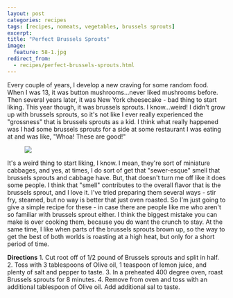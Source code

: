 ```yaml
---
layout: post
categories: recipes
tags: [recipes, nomeats, vegetables, brussels sprouts]
excerpt: 
title: "Perfect Brussels Sprouts"
image:
  feature: 58-1.jpg
redirect_from: 
  - recipes/perfect-brussels-sprouts.html
---
```


Every couple of years, I develop a new craving for some random food.  When I was 13, it was button mushrooms...never liked mushrooms before.  Then several years later, it was New York cheesecake - bad thing to start liking.  This year though, it was brussels sprouts.  I know...weird!  I didn't grow up with brussels sprouts, so it's not like I ever really experienced the "grossness" that is brussels sprouts as a kid.  I think what really happened was I had some brussels sprouts for a side at some restaurant I was eating at and was like, "Whoa!  These are good!"  

<figure> <img src='/images/58-2.jpg'> </figure>

It's a weird thing to start liking, I know.  I mean, they're sort of miniature cabbages, and yes, at times, I do sort of get that "sewer-esque" smell that brussels sprouts and cabbage have.  But, that doesn't turn me off like it does some people.  I think that "smell" contributes to the overall flavor that is the brussels sprout, and I love it.  I've tried preparing them several ways - stir fry, steamed, but no way is better that just oven roasted. So I'm just going to give a simple recipe for these - in case there are people like me who aren't so familiar with brussels sprout either.  I think the biggest mistake you can make is over cooking them, because you do want the crunch to stay.  At the same time, I like when parts of the brussels sprouts brown up, so the way to get the best of both worlds is roasting at a high heat, but only for a short period of time.     
<section class='recipe'>
<p><strong>Directions</strong>
1. Cut root off of 1/2 pound of Brussels sprouts and split in half.
2. Toss with 3 tablespoons of Olive oil, 1 teaspoon of lemon juice, and plenty of salt and pepper to taste.
3. In a preheated 400 degree oven, roast Brussels sprouts for 8 minutes.
4. Remove from oven and toss with an additional tablespoon of Olive oil.  Add additional sal to taste.</p></section>